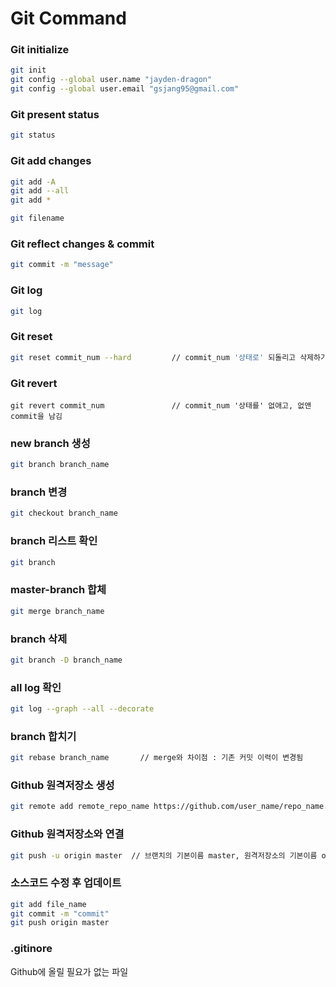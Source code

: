 # Git Command

### Git initialize
```bash
git init
git config --global user.name "jayden-dragon"
git config --global user.email "gsjang95@gmail.com"
```

### Git present status
```bash
git status
```

### Git add changes
```bash
git add -A
git add --all
git add *

git filename
```
### Git reflect changes & commit
```bash
git commit -m "message" 
```

### Git log
```bash
git log
```

### Git reset 
```bash
git reset commit_num --hard         // commit_num '상태로' 되돌리고 삭제하기 
```

### Git revert
```
git revert commit_num               // commit_num '상태를' 없애고, 없앤 commit을 남김
```

### new branch 생성
```bash
git branch branch_name
```

### branch 변경
```bash
git checkout branch_name
```

### branch 리스트 확인
```bash
git branch
```

### master-branch 합체
```bash
git merge branch_name
```

### branch 삭제
```bash
git branch -D branch_name
```

### all log 확인
```bash
git log --graph --all --decorate
```

### branch 합치기
```bash
git rebase branch_name       // merge와 차이점 : 기존 커밋 이력이 변경됨
```

### Github 원격저장소 생성
```bash
git remote add remote_repo_name https://github.com/user_name/repo_name.git
```

### Github 원격저장소와 연결
```bash
git push -u origin master  // 브랜치의 기본이름 master, 원격저장소의 기본이름 origin
```

### 소스코드 수정 후 업데이트
```bash
git add file_name
git commit -m "commit" 
git push origin master
```

### .gitinore 
Github에 올릴 필요가 없는 파일

